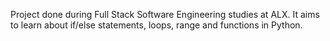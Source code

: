 Project done during Full Stack Software Engineering studies at ALX. It aims to learn about if/else statements, loops, range and functions in Python.
